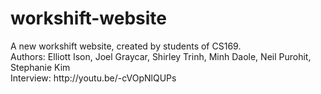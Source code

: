 # workshift-website
<p>
A new workshift website, created by students of CS169.
<br>
Authors: Elliott Ison, Joel Graycar, Shirley Trinh, Minh Daole, Neil Purohit, Stephanie Kim
<br>
Interview: http://youtu.be/-cVOpNlQUPs
<br>
</p>